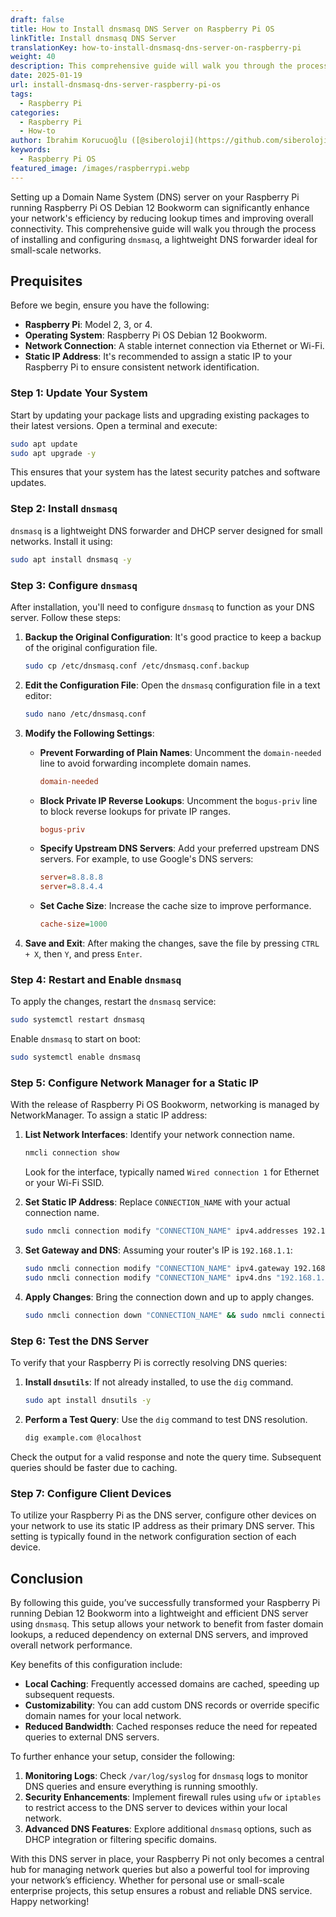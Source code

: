 ```yaml
---
draft: false
title: How to Install dnsmasq DNS Server on Raspberry Pi OS
linkTitle: Install dnsmasq DNS Server
translationKey: how-to-install-dnsmasq-dns-server-on-raspberry-pi
weight: 40
description: This comprehensive guide will walk you through the process of installing and configuring dnsmasq a lightweight DNS forwarder ideal for small-scale networks.
date: 2025-01-19
url: install-dnsmasq-dns-server-raspberry-pi-os
tags:
  - Raspberry Pi
categories:
  - Raspberry Pi
  - How-to
author: İbrahim Korucuoğlu ([@siberoloji](https://github.com/siberoloji))
keywords:
  - Raspberry Pi OS
featured_image: /images/raspberrypi.webp
---
```

Setting up a Domain Name System (DNS) server on your Raspberry Pi running Raspberry Pi OS Debian 12 Bookworm can significantly enhance your network's efficiency by reducing lookup times and improving overall connectivity. This comprehensive guide will walk you through the process of installing and configuring `dnsmasq`, a lightweight DNS forwarder ideal for small-scale networks.

## Prequisites

Before we begin, ensure you have the following:

- **Raspberry Pi**: Model 2, 3, or 4.
- **Operating System**: Raspberry Pi OS Debian 12 Bookworm.
- **Network Connection**: A stable internet connection via Ethernet or Wi-Fi.
- **Static IP Address**: It's recommended to assign a static IP to your Raspberry Pi to ensure consistent network identification.

### Step 1: Update Your System

Start by updating your package lists and upgrading existing packages to their latest versions. Open a terminal and execute:

```bash
sudo apt update
sudo apt upgrade -y
```

This ensures that your system has the latest security patches and software updates.

### Step 2: Install `dnsmasq`

`dnsmasq` is a lightweight DNS forwarder and DHCP server designed for small networks. Install it using:

```bash
sudo apt install dnsmasq -y
```

### Step 3: Configure `dnsmasq`

After installation, you'll need to configure `dnsmasq` to function as your DNS server. Follow these steps:

1. **Backup the Original Configuration**: It's good practice to keep a backup of the original configuration file.

   ```bash
   sudo cp /etc/dnsmasq.conf /etc/dnsmasq.conf.backup
   ```

2. **Edit the Configuration File**: Open the `dnsmasq` configuration file in a text editor:

   ```bash
   sudo nano /etc/dnsmasq.conf
   ```

3. **Modify the Following Settings**:

   - **Prevent Forwarding of Plain Names**: Uncomment the `domain-needed` line to avoid forwarding incomplete domain names.

     ```ini
     domain-needed
     ```

   - **Block Private IP Reverse Lookups**: Uncomment the `bogus-priv` line to block reverse lookups for private IP ranges.

     ```ini
     bogus-priv
     ```

   - **Specify Upstream DNS Servers**: Add your preferred upstream DNS servers. For example, to use Google's DNS servers:

     ```ini
     server=8.8.8.8
     server=8.8.4.4
     ```

   - **Set Cache Size**: Increase the cache size to improve performance.

     ```ini
     cache-size=1000
     ```

4. **Save and Exit**: After making the changes, save the file by pressing `CTRL + X`, then `Y`, and press `Enter`.

### Step 4: Restart and Enable `dnsmasq`

To apply the changes, restart the `dnsmasq` service:

```bash
sudo systemctl restart dnsmasq
```

Enable `dnsmasq` to start on boot:

```bash
sudo systemctl enable dnsmasq
```

### Step 5: Configure Network Manager for a Static IP

With the release of Raspberry Pi OS Bookworm, networking is managed by NetworkManager. To assign a static IP address:

1. **List Network Interfaces**: Identify your network connection name.

   ```bash
   nmcli connection show
   ```

   Look for the interface, typically named `Wired connection 1` for Ethernet or your Wi-Fi SSID.

2. **Set Static IP Address**: Replace `CONNECTION_NAME` with your actual connection name.

   ```bash
   sudo nmcli connection modify "CONNECTION_NAME" ipv4.addresses 192.168.1.100/24 ipv4.method manual
   ```

3. **Set Gateway and DNS**: Assuming your router's IP is `192.168.1.1`:

   ```bash
   sudo nmcli connection modify "CONNECTION_NAME" ipv4.gateway 192.168.1.1
   sudo nmcli connection modify "CONNECTION_NAME" ipv4.dns "192.168.1.1,8.8.8.8"
   ```

4. **Apply Changes**: Bring the connection down and up to apply changes.

   ```bash
   sudo nmcli connection down "CONNECTION_NAME" && sudo nmcli connection up "CONNECTION_NAME"
   ```

### Step 6: Test the DNS Server

To verify that your Raspberry Pi is correctly resolving DNS queries:

1. **Install `dnsutils`**: If not already installed, to use the `dig` command.

   ```bash
   sudo apt install dnsutils -y
   ```

2. **Perform a Test Query**: Use the `dig` command to test DNS resolution.

   ```bash
   dig example.com @localhost
   ```

Check the output for a valid response and note the query time. Subsequent queries should be faster due to caching.

### Step 7: Configure Client Devices

To utilize your Raspberry Pi as the DNS server, configure other devices on your network to use its static IP address as their primary DNS server. This setting is typically found in the network configuration section of each device.

## Conclusion

By following this guide, you’ve successfully transformed your Raspberry Pi running Debian 12 Bookworm into a lightweight and efficient DNS server using `dnsmasq`. This setup allows your network to benefit from faster domain lookups, a reduced dependency on external DNS servers, and improved overall network performance.

Key benefits of this configuration include:

- **Local Caching**: Frequently accessed domains are cached, speeding up subsequent requests.
- **Customizability**: You can add custom DNS records or override specific domain names for your local network.
- **Reduced Bandwidth**: Cached responses reduce the need for repeated queries to external DNS servers.

To further enhance your setup, consider the following:

1. **Monitoring Logs**: Check `/var/log/syslog` for `dnsmasq` logs to monitor DNS queries and ensure everything is running smoothly.
2. **Security Enhancements**: Implement firewall rules using `ufw` or `iptables` to restrict access to the DNS server to devices within your local network.
3. **Advanced DNS Features**: Explore additional `dnsmasq` options, such as DHCP integration or filtering specific domains.

With this DNS server in place, your Raspberry Pi not only becomes a central hub for managing network queries but also a powerful tool for improving your network’s efficiency. Whether for personal use or small-scale enterprise projects, this setup ensures a robust and reliable DNS service. Happy networking!
